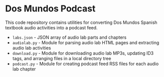 # Dos Mundos Podcast

This code repository contains utilities for converting Dos Mundos Spanish textbook
audio activities into a podcast feed.

* `labs.json` - JSON array of audio lab parts and chapters
* `audiolab.py` - Module for parsing audio lab HTML pages and extracting audio lab activities
* `download.py` - Module for downloading audio lab MP3s, updating ID3 tags, and arranging files in a local directory tree
* `podcast.py` - Module for creating podcast feed RSS files for each audio lab chapter